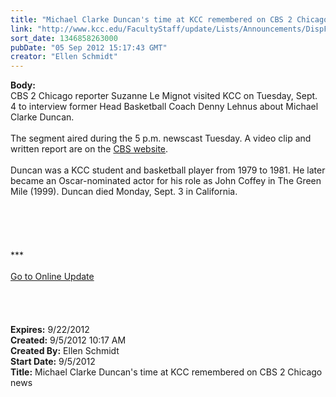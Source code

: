```yaml
---
title: "Michael Clarke Duncan's time at KCC remembered on CBS 2 Chicago news "
link: "http://www.kcc.edu/FacultyStaff/update/Lists/Announcements/DispForm.aspx?ID=806"
sort_date: 1346858263000
pubDate: "05 Sep 2012 15:17:43 GMT"
creator: "Ellen Schmidt"
---
```


<div><b>Body:</b> <div class="ExternalClass0CBB17FA704C43D4A9C83F1483E84DB9">
<div>CBS 2 Chicago reporter Suzanne Le Mignot visited KCC on Tuesday, Sept. 4 to interview former Head Basketball Coach Denny Lehnus about Michael Clarke Duncan.</div>
<div> </div>
<div>The segment aired during the 5 p.m. newscast Tuesday. A video clip and written report are on the <a href="http://chicago.cbslocal.com/2012/09/04/ex-coach-remembers-michael-clarke-duncan-as-hard-worker-determined-to-succeed/#">CBS website</a>.</div>
<div> </div>
<div>Duncan was a KCC student and basketball player from 1979 to 1981. He later became an Oscar-nominated actor for his role as John Coffey in The Green Mile (1999). Duncan died Monday, Sept. 3 in California.</div>
<div> </div>
<div> </div>
<div>
<div> </div>
<div>
<div> </div>
<div> </div>
<div>
<div>***</div>
<div> </div>
<div><a href="/FacultyStaff/update/Pages/dailyupdate.aspx">Go to Online Update</a></div>
<div><br /></div></div></div></div>
<div> </div>
<div> </div>
<div> </div></div></div>
<div><b>Expires:</b> 9/22/2012</div>
<div><b>Created:</b> 9/5/2012 10:17 AM</div>
<div><b>Created By:</b> Ellen Schmidt</div>
<div><b>Start Date:</b> 9/5/2012</div>
<div><b>Title:</b> Michael Clarke Duncan&#39;s time at KCC remembered on CBS 2 Chicago news </div>
